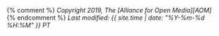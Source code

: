 {% comment %}
_Copyright 2019, The [Alliance for Open Media][AOM]_  
{% endcomment %}
_Last modified: {{ site.time | date: "%Y-%m-%d %H:%M" }} PT_
